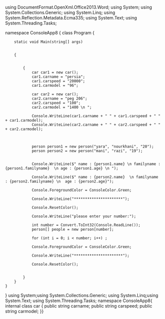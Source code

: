 using DocumentFormat.OpenXml.Office2013.Word;
using System;
using System.Collections.Generic;
using System.Linq;
using System.Reflection.Metadata.Ecma335;
using System.Text;
using System.Threading.Tasks;

namespace ConsoleApp8
{
    class Program
    {


        static void Main(string[] args)


        {


            {
                car car1 = new car();
                car1.carname = "persia";
                car1.carspeed = "20000";
                car1.carmodel = "96";

                car car2 = new car();
                car2.carname = "peg 206";
                car2.carspeed = "100";
                car2.carmodel = "1400 \n ";

                Console.WriteLine(car1.carname + " " + car1.carspeed + " " + car1.carmodel);
                Console.WriteLine(car2.carname + " " + car2.carspeed + " " + car2.carmodel);



                person person1 = new person("yara", "nourkhani", "20");
                person person2 = new person("mani", "razi", "19");


                Console.WriteLine($" name : {person1.name} \n familyname : {person1.familyname}  \n age : {person1.age} \n ");

                Console.WriteLine($" name : {person2.name}  \n familyname : {person2.familyname} \n  age : {person2.age}");

                Console.ForegroundColor = ConsoleColor.Green;

                Console.WriteLine("**********************");

                Console.ResetColor();

                Console.WriteLine("please enter your number:");

                int number = Convert.ToInt32(Console.ReadLine());
                person[] people = new person[number];

                for (int i = 0; i < number; i++) ;

                Console.ForegroundColor = ConsoleColor.Green;

                Console.WriteLine("**********************");

                Console.ResetColor();

             
            }
        }
    }
}
using System;using System.Collections.Generic;
using System.Linq;using System.Text;
using System.Threading.Tasks;
namespace ConsoleApp8{
    internal class car    {
        public string carname;        public string carspeed;
        public string carmodel;
    }}
